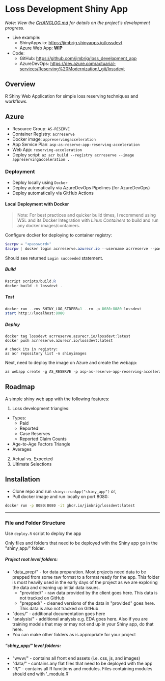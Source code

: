 # Loss Development Shiny App

*Note: View the [CHANGLOG.md](CHANGELOG.md) for details on the project's development progress.* 

- Live example: 
  - ShinyApps.io: https://jimbrig.shinyapps.io/lossdevt
  - Azure Web App: **WIP**
- Code: 
  - GitHub: https://github.com/jimbrig/loss_development_app
  - AzureDevOps: https://dev.azure.com/actuarial-services/Reserving%20Modernization/_git/lossdevt

## Overview

R Shiny Web Application for simple loss reserving techniques and workflows. 

## Azure

- Resource Group: `AS-RESERVE`
- Container Registry: `acrreserve`
- Docker image: `appreservingacceleration`
- App Service Plan: `asp-as-reserve-app-reserving-acceleration`
- Web App: `reserving-acceleration`
- Deploy script: `az acr build --registry acrreserve --image appreservingacceleration .`

### Deployment

- Deploy locally using `Docker`
- Deploy automatically via AzureDevOps Pipelines (for AzureDevOps)
- Deploy automatically via GitHub Actions

#### Local Deployment with Docker

> Note: For best practices and quicker build times, I recommend using WSL and its Docker Integration with *Linux Containers* to build and run any docker images/containers. 

Configure docker for deploying to container registry:

```powershell
$azrpw = "<password>"
$acrpw | docker login acrreserve.azurecr.io --username acrreserve --password-stdin
```

Should see returned `Login succeeded` statement.

##### Build

```powershell
Rscript scripts/build.R
docker build -t lossdevt .
```

##### Test

```powershell
docker run --env SHINY_LOG_STDERR=1 --rm -p 8080:8080 lossdevt
start http://localhost:8080
```

##### Deploy

```powerhsell
docker tag lossdevt acrreserve.azurecr.io/lossdevt:latest
docker push acrreserve.azurecr.io/lossdevt:latest

# check its in registry:
az acr repository list -n shinyimages
```

Next, need to deploy the image on Azure and create the webapp:

```powershell
az webapp create -g AS_RESERVE -p asp-as-reserve-app-reserving-acceleration -n lossdevt -i acrreserve.azurecr.io/lossdevt:latest
```

## Roadmap

A simple shiny web app with the following features:

1. Loss development triangles:
  - Types:
    - Paid
    - Reported
    - Case Reserves
    - Reported Claim Counts
  - Age-to-Age Factors Triangle
  - Averages
2. Actual vs. Expected
3. Ultimate Selections

## Installation

- Clone repo and run `shiny::runApp("shiny_app")` or,
- Pull docker image and run locally on port 8080:

```bash
docker run -p 8080:8080 -it ghcr.io/jimbrig/lossdevt:latest
```


***

### File and Folder Structure

Use `deploy.R` script to deploy the app

Only files and folders that need to be deployed with the Shiny app go in the "shiny_app/" folder.

##### Project root level folders:

  - "data_prep/" - for data preparation.  Most projects need data to be prepped from some raw format to a format ready for the app.  This folder is most heavily used in the early days of the project as we are exploring the data and cleaning up initial data issues.
      - "provided/" - raw data provided by the client goes here.  This data is not tracked on GitHub
      - "prepped/" - cleaned versions of the data in "provided" goes here.  This data is also not tracked on GitHub.
  - "docs/" - additional documentation goes here
  - "analysis/" - additional analysis e.g. EDA goes here.  Also if you are training models that may or may not end up in your Shiny app, do that here.
  - You can make other folders as is appropriate for your project

##### "shiny_app/" level folders:

  - "www/" - contains all front end assets (i.e. css, js, and images)
  - "data/" - contains any flat files that need to be deployed with the app
  - "R/" - contains all R functions and modules.  Files containing modules should end with '_module.R'
